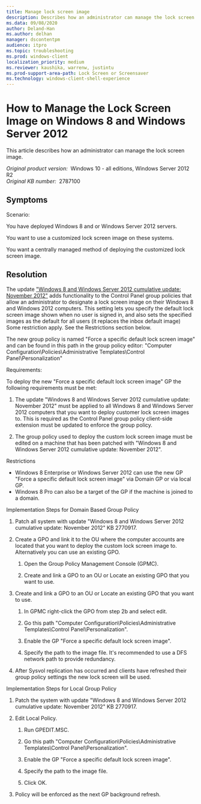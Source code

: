 ```yaml
---
title: Manage lock screen image
description: Describes how an administrator can manage the lock screen image.
ms.data: 09/08/2020
author: Deland-Han
ms.author: delhan
manager: dscontentpm
audience: itpro
ms.topic: troubleshooting
ms.prod: windows-client
localization_priority: medium
ms.reviewer: kaushika, warrenw, justintu
ms.prod-support-area-path: Lock Screen or Screensaver
ms.technology: windows-client-shell-experience
---
```

# How to Manage the Lock Screen Image on Windows 8 and Windows Server 2012

This article describes how an administrator can manage the lock screen image.

_Original product version:_ &nbsp;Windows 10 - all editions, Windows Server 2012 R2  
_Original KB number:_ &nbsp;2787100

## Symptoms

Scenario:

You have deployed Windows 8 and or Windows Server 2012 servers.

You want to use a customized lock screen image on these systems.

You want a centrally managed method of deploying the customized lock screen image.

## Resolution

The update ["Windows 8 and Windows Server 2012 cumulative update: November 2012"](https://support.microsoft.com/help/2770917) adds functionality to the Control Panel group policies that allow an administrator to designate a lock screen image on their Windows 8 and Windows 2012 computers. This setting lets you specify the default lock screen image shown when no user is signed in, and also sets the specified images as the default for all users (it replaces the inbox default image) Some restriction apply. See the Restrictions section below.

The new group policy is named "Force a specific default lock screen image" and can be found in this path in the group policy editor: "Computer Configuration\Policies\Administrative Templates\Control Panel\Personalization"

Requirements:

To deploy the new "Force a specific default lock screen image" GP the following requirements must be met:

1. The update "Windows 8 and Windows Server 2012 cumulative update: November 2012" must be applied to all Windows 8 and Windows Server 2012 computers that you want to deploy customer lock screen images to. This is required as the Control Panel group policy client-side extension must be updated to enforce the group policy.

2. The group policy used to deploy the custom lock screen image must be edited on a machine that has been patched with "Windows 8 and Windows Server 2012 cumulative update: November 2012".  

Restrictions  

- Windows 8 Enterprise or Windows Server 2012 can use the new GP "Force a specific default lock screen image" via Domain GP or via local GP.
- Windows 8 Pro can also be a target of the GP if the machine is joined to a domain.

Implementation Steps for Domain Based Group Policy  

1. Patch all system with update "Windows 8 and Windows Server 2012 cumulative update: November 2012" KB 2770917.

2. Create a GPO and link it to the OU where the computer accounts are located that you want to deploy the custom lock screen image to. Alternatively you can use an existing GPO.

    1. Open the Group Policy Management Console (GPMC).

    2. Create and link a GPO to an OU or Locate an existing GPO that you want to use.

3. Create and link a GPO to an OU or Locate an existing GPO that you want to use.

    1. In GPMC right-click the GPO from step 2b and select edit.

    2. Go this path "Computer Configuration\Policies\Administrative Templates\Control Panel\Personalization".

    3. Enable the GP "Force a specific default lock screen image".

    4. Specify the path to the image file. It's recommended to use a DFS network path to provide redundancy.

4. After Sysvol replication has occurred and clients have refreshed their group policy settings the new lock screen will be used.  

Implementation Steps for Local Group Policy  

1. Patch the system with update "Windows 8 and Windows Server 2012 cumulative update: November 2012" KB 2770917.

2. Edit Local Policy.

    1. Run GPEDIT.MSC.  

    2. Go this path "Computer Configuration\Policies\Administrative Templates\Control Panel\Personalization".

    3. Enable the GP "Force a specific default lock screen image".

    4. Specify the path to the image file.  

    5. Click OK.  

3. Policy will be enforced as the next GP background refresh.
